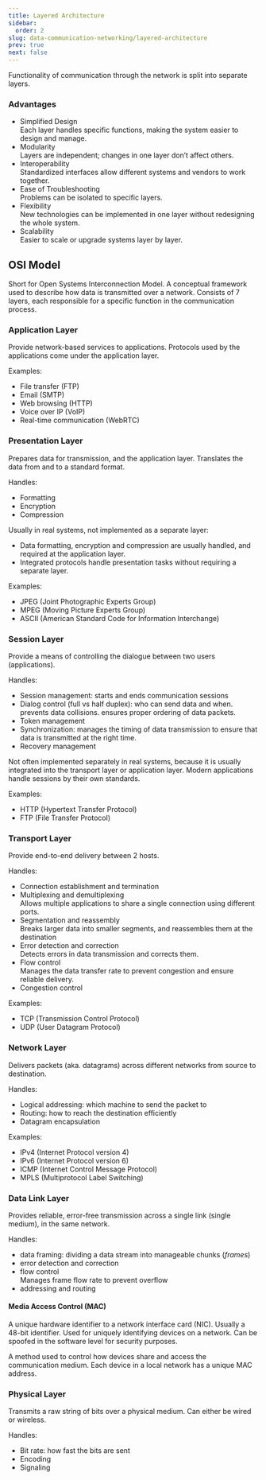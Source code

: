 ```yaml
---
title: Layered Architecture
sidebar:
  order: 2
slug: data-communication-networking/layered-architecture
prev: true
next: false
---
```


Functionality of communication through the network is split into separate layers.

### Advantages

- Simplified Design  
  Each layer handles specific functions, making the system easier to design and manage.
- Modularity  
  Layers are independent; changes in one layer don’t affect others.
- Interoperability  
  Standardized interfaces allow different systems and vendors to work together.
- Ease of Troubleshooting  
  Problems can be isolated to specific layers.
- Flexibility  
  New technologies can be implemented in one layer without redesigning the whole system.
- Scalability  
  Easier to scale or upgrade systems layer by layer.

## OSI Model

Short for Open Systems Interconnection Model. A conceptual framework used to describe how data is transmitted over a network. Consists of 7 layers, each responsible for a specific function in the communication process.

### Application Layer

Provide network-based services to applications. Protocols used by the applications come under the application layer.

Examples:
- File transfer (FTP)
- Email (SMTP)
- Web browsing (HTTP)
- Voice over IP (VoIP)
- Real-time communication (WebRTC)

### Presentation Layer
Prepares data for transmission, and the application layer. Translates the data from and to a standard format.

Handles:
- Formatting
- Encryption
- Compression

Usually in real systems, not implemented as a separate layer:
- Data formatting, encryption and compression are usually handled, and required at the application layer.
- Integrated protocols handle presentation tasks without requiring a separate layer.

Examples:
- JPEG (Joint Photographic Experts Group)
- MPEG (Moving Picture Experts Group)
- ASCII (American Standard Code for Information Interchange)

### Session Layer

Provide a means of controlling the dialogue between two users (applications).

Handles:
- Session management: starts and ends communication sessions
- Dialog control (full vs half duplex): who can send data and when. prevents data collisions. ensures proper ordering of data packets.
- Token management
- Synchronization: manages the timing of data transmission to ensure that data is transmitted at the right time.
- Recovery management

Not often implemented separately in real systems, because it is usually integrated into the transport layer or application layer. Modern applications handle sessions by their own standards.

Examples:
- HTTP (Hypertext Transfer Protocol)
- FTP (File Transfer Protocol)

### Transport Layer

Provide end-to-end delivery between 2 hosts.

Handles:
- Connection establishment and termination
- Multiplexing and demultiplexing   
  Allows multiple applications to share a single connection using different ports.
- Segmentation and reassembly   
  Breaks larger data into smaller segments, and reassembles them at the destination
- Error detection and correction   
  Detects errors in data transmission and corrects them.
- Flow control   
  Manages the data transfer rate to prevent congestion and ensure reliable delivery.
- Congestion control

Examples:
- TCP (Transmission Control Protocol)
- UDP (User Datagram Protocol)

### Network Layer

Delivers packets (aka. datagrams) across different networks from source to destination.

Handles:

- Logical addressing: which machine to send the packet to
- Routing: how to reach the destination efficiently
- Datagram encapsulation

Examples:
- IPv4 (Internet Protocol version 4)
- IPv6 (Internet Protocol version 6)
- ICMP (Internet Control Message Protocol)
- MPLS (Multiprotocol Label Switching)

### Data Link Layer

Provides reliable, error-free transmission across a single link (single medium), in the same network.

Handles:

- data framing: dividing a data stream into manageable chunks (_frames_)
- error detection and correction
- flow control   
  Manages frame flow rate to prevent overflow
- addressing and routing

#### Media Access Control (MAC)

A unique hardware identifier to a network interface card (NIC). Usually a 48-bit identifier. Used for uniquely identifying devices on a network. Can be spoofed in the software level for security purposes.

A method used to control how devices share and access the communication medium. Each device in a local network has a unique MAC address.

### Physical Layer

Transmits a raw string of bits over a physical medium. Can either be wired or wireless.

Handles:
- Bit rate: how fast the bits are sent
- Encoding
- Signaling
